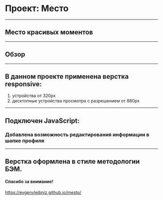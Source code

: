 # Проект: Место

---

## Место красивых моментов

---

## Обзор

---

## В данном проекте применена верстка responsive:

1. устройства от 320px
2. десктопные устройства просмотра с разрешением от 880px

---

## Подключен JavaScript:

### Добавлена возможность редактирования информации в шапке профиля

---

## Верстка оформлена в стиле методологии БЭМ.

#### Спасибо за внимание!

https://evgenyleibniz.github.io/mesto/
